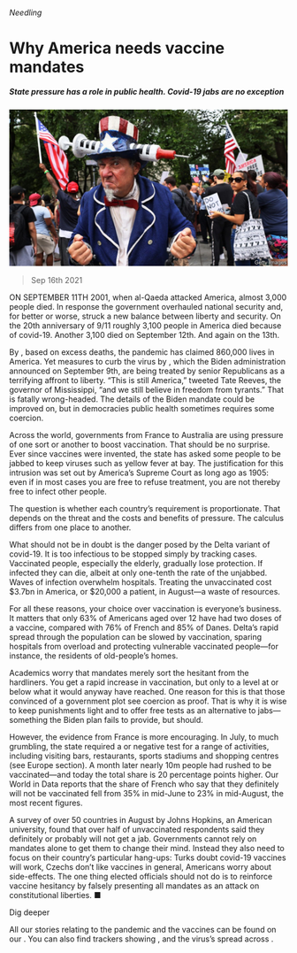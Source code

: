 ###### Needling

# Why America needs vaccine mandates 

##### State pressure has a role in public health. Covid-19 jabs are no exception 

![image](images/20210918_ldp501.jpg) 

> Sep 16th 2021 

ON SEPTEMBER 11TH 2001, when al-Qaeda attacked America, almost 3,000 people died. In response the government overhauled national security and, for better or worse, struck a new balance between liberty and security. On the 20th anniversary of 9/11 roughly 3,100 people in America died because of covid-19. Another 3,100 died on September 12th. And again on the 13th.

By , based on excess deaths, the pandemic has claimed 860,000 lives in America. Yet measures to curb the virus by , which the Biden administration announced on September 9th, are being treated by senior Republicans as a terrifying affront to liberty. “This is still America,” tweeted Tate Reeves, the governor of Mississippi, “and we still believe in freedom from tyrants.” That is fatally wrong-headed. The details of the Biden mandate could be improved on, but in democracies public health sometimes requires some coercion.


Across the world, governments from France to Australia are using pressure of one sort or another to boost vaccination. That should be no surprise. Ever since vaccines were invented, the state has asked some people to be jabbed to keep viruses such as yellow fever at bay. The justification for this intrusion was set out by America’s Supreme Court as long ago as 1905: even if in most cases you are free to refuse treatment, you are not thereby free to infect other people.

The question is whether each country’s requirement is proportionate. That depends on the threat and the costs and benefits of pressure. The calculus differs from one place to another.


What should not be in doubt is the danger posed by the Delta variant of covid-19. It is too infectious to be stopped simply by tracking cases. Vaccinated people, especially the elderly, gradually lose protection. If infected they can die, albeit at only one-tenth the rate of the unjabbed. Waves of infection overwhelm hospitals. Treating the unvaccinated cost $3.7bn in America, or $20,000 a patient, in August—a waste of resources.

For all these reasons, your choice over vaccination is everyone’s business. It matters that only 63% of Americans aged over 12 have had two doses of a vaccine, compared with 76% of French and 85% of Danes. Delta’s rapid spread through the population can be slowed by vaccination, sparing hospitals from overload and protecting vulnerable vaccinated people—for instance, the residents of old-people’s homes.

Academics worry that mandates merely sort the hesitant from the hardliners. You get a rapid increase in vaccination, but only to a level at or below what it would anyway have reached. One reason for this is that those convinced of a government plot see coercion as proof. That is why it is wise to keep punishments light and to offer free tests as an alternative to jabs—something the Biden plan fails to provide, but should.

However, the evidence from France is more encouraging. In July, to much grumbling, the state required a  or negative test for a range of activities, including visiting bars, restaurants, sports stadiums and shopping centres (see Europe section). A month later nearly 10m people had rushed to be vaccinated—and today the total share is 20 percentage points higher. Our World in Data reports that the share of French who say that they definitely will not be vaccinated fell from 35% in mid-June to 23% in mid-August, the most recent figures.

A survey of over 50 countries in August by Johns Hopkins, an American university, found that over half of unvaccinated respondents said they definitely or probably will not get a jab. Governments cannot rely on mandates alone to get them to change their mind. Instead they also need to focus on their country’s particular hang-ups: Turks doubt covid-19 vaccines will work, Czechs don’t like vaccines in general, Americans worry about side-effects. The one thing elected officials should not do is to reinforce vaccine hesitancy by falsely presenting all mandates as an attack on constitutional liberties. ■

Dig deeper

All our stories relating to the pandemic and the vaccines can be found on our . You can also find trackers showing ,  and the virus’s spread across .

